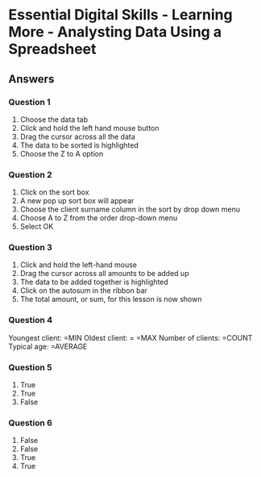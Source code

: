 # Essential Digital Skills - Learning More - Analysting Data Using a Spreadsheet

## Answers

### Question 1

1. Choose the data tab
2. Click and hold the left hand mouse button
3. Drag the cursor across all the data
4. The data to be sorted is highlighted
5. Choose the Z to A option
### Question 2

1. Click on the sort box
2. A new pop up sort box will appear
3. Choose the client surname column in the sort by drop down menu
4. Choose A to Z from the order drop-down menu
5. Select OK
### Question 3

1. Click and hold the left-hand mouse
2. Drag the cursor across all amounts to be added up
3. The data to be added together is highlighted 
4. Click on the autosum in the ribbon bar
5. The total amount, or sum, for this lesson is now shown

### Question 4

Youngest client: =MIN
Oldest client: = =MAX
Number of clients: =COUNT
Typical age: =AVERAGE 
### Question 5

1. True
2. True
3. False
### Question 6

1. False
2. False
3. True
4. True